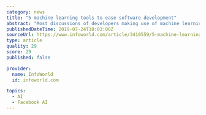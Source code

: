 ```yaml
---
category: news
title: "5 machine learning tools to ease software development"
abstract: "Most discussions of developers making use of machine learning revolve around creating AI-powered applications and the tools used to create them: TensorFlow, PyTorch, Scikit-learn, and so on. But there is another way machine learning is impacting software ..."
publishedDateTime: 2019-07-24T10:03:00Z
sourceUrl: https://www.infoworld.com/article/3410559/5-machine-learning-tools-to-ease-software-development.html
type: article
quality: 29
score: 29
published: false

provider:
  name: InfoWorld
  id: infoworld.com

topics:
  - AI
  - Facebook AI
---
```

